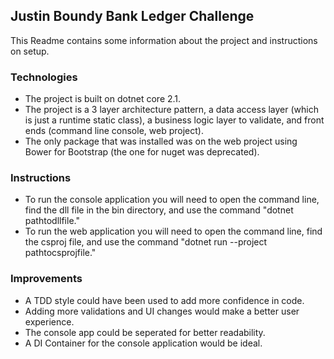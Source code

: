 ## Justin Boundy Bank Ledger Challenge ##

This Readme contains some information about the project and instructions on setup.

### Technologies ###
- The project is built on dotnet core 2.1. 
- The project is a 3 layer architecture pattern, a data access layer (which is just a runtime static class), a business logic layer to validate, and front ends (command line console, web project).
- The only package that was installed was on the web project using Bower for Bootstrap (the one for nuget was deprecated).

### Instructions ###
- To run the console application you will need to open the command line, find the dll file in the bin directory, and use the command "dotnet pathtodllfile."
- To run the web application you will need to open the command line, find the csproj file, and use the command "dotnet run --project pathtocsprojfile."

### Improvements ###
- A TDD style could have been used to add more confidence in code.
- Adding more validations and UI changes would make a better user experience.
- The console app could be seperated for better readability.
- A DI Container for the console application would be ideal.
